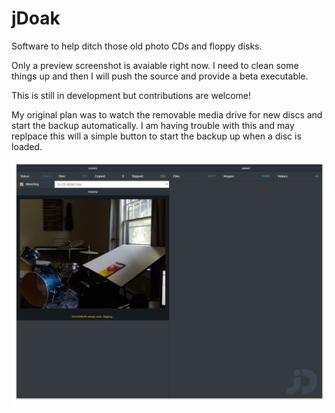 # jDoak

Software to help ditch those old photo CDs and floppy disks.

Only a preview screenshot is avaiable right now. I need to clean some things up and then I will push the source and provide a beta executable. 

This is still in development but contributions are welcome!

My original plan was to watch the removable media drive for new discs and start the backup automatically.  I am having trouble with this and may replpace this will a simple button to start the backup up when a disc is loaded.

![preview](assets/ss.png)
